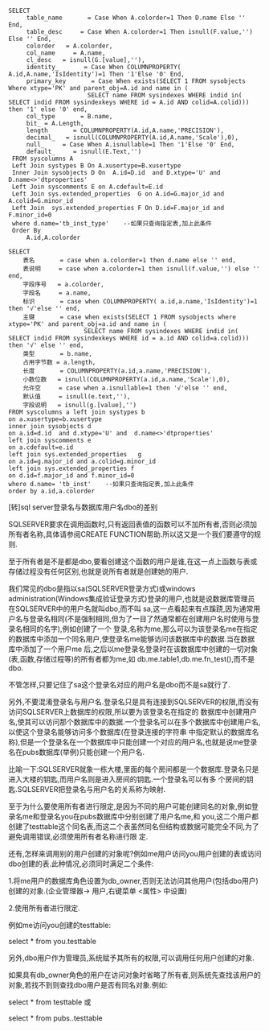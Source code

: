 ```
SELECT
     table_name       = Case When A.colorder=1 Then D.name Else '' End,
     table_desc     = Case When A.colorder=1 Then isnull(F.value,'') Else '' End,
     colorder   = A.colorder,
     col_name     = A.name,
     cl_desc   = isnull(G.[value],''),
     identity_       = Case When COLUMNPROPERTY( A.id,A.name,'IsIdentity')=1 Then '1'Else '0' End,
     primary_key       = Case When exists(SELECT 1 FROM sysobjects Where xtype='PK' and parent_obj=A.id and name in (
                      SELECT name FROM sysindexes WHERE indid in( SELECT indid FROM sysindexkeys WHERE id = A.id AND colid=A.colid))) then '1' else '0' end,
     col_type       = B.name,
     bit_ = A.Length,
     length       = COLUMNPROPERTY(A.id,A.name,'PRECISION'),
     decimal_   = isnull(COLUMNPROPERTY(A.id,A.name,'Scale'),0),
     null_     = Case When A.isnullable=1 Then '1'Else '0' End,
     default_     = isnull(E.Text,'')
 FROM syscolumns A 
 Left Join systypes B On A.xusertype=B.xusertype
 Inner Join sysobjects D On  A.id=D.id  and D.xtype='U' and  D.name<>'dtproperties' 
 Left Join syscomments E on A.cdefault=E.id
 Left Join sys.extended_properties  G on A.id=G.major_id and A.colid=G.minor_id
 Left Join  sys.extended_properties F On D.id=F.major_id and F.minor_id=0
 where d.name='tb_inst_type'    --如果只查询指定表,加上此条件
 Order By
     A.id,A.colorder
```

```
SELECT     
    表名       = case when a.colorder=1 then d.name else '' end,    
    表说明     = case when a.colorder=1 then isnull(f.value,'') else '' end,    
    字段序号   = a.colorder,    
    字段名     = a.name,    
    标识       = case when COLUMNPROPERTY( a.id,a.name,'IsIdentity')=1 then '√'else '' end,    
    主键       = case when exists(SELECT 1 FROM sysobjects where xtype='PK' and parent_obj=a.id and name in (    
                     SELECT name FROM sysindexes WHERE indid in( SELECT indid FROM sysindexkeys WHERE id = a.id AND colid=a.colid))) then '√' else '' end,    
    类型       = b.name,    
    占用字节数 = a.length,    
    长度       = COLUMNPROPERTY(a.id,a.name,'PRECISION'),    
    小数位数   = isnull(COLUMNPROPERTY(a.id,a.name,'Scale'),0),    
    允许空     = case when a.isnullable=1 then '√'else '' end,    
    默认值     = isnull(e.text,''),    
    字段说明   = isnull(g.[value],'')    
FROM syscolumns a left join systypes b     
on a.xusertype=b.xusertype    
inner join sysobjects d     
on a.id=d.id  and d.xtype='U' and  d.name<>'dtproperties'    
left join syscomments e     
on a.cdefault=e.id    
left join sys.extended_properties   g     
on a.id=g.major_id and a.colid=g.minor_id      
left join sys.extended_properties f    
on d.id=f.major_id and f.minor_id=0    
where d.name= 'tb_inst'    --如果只查询指定表,加上此条件    
order by a.id,a.colorder
```

\[转\]sql server登录名与数据库用户名dbo的差别



SQLSERVER要求在调用函数时,只有返回表值的函数可以不加所有者,否则必须加所有者名称,具体请参阅CREATE   FUNCTION帮助.所以这又是一个我们要遵守的规则. 

至于所有者是不是都是dbo,要看创建这个函数的用户是谁,在这一点上函数与表或存储过程没有任何区别,也就是说所有者就是创建她的用户. 

我们常见的dbo是指以sa\(SQLSERVER登录方式\)或windows   administration\(Windows集成验证登录方式\)登录的用户,也就是说数据库管理员在SQLSERVER中的用户名就叫dbo,而不叫 sa,这一点看起来有点蹊跷,因为通常用户名与登录名相同\(不是强制相同,但为了一目了然通常都在创建用户名时使用与登录名相同的名字\),例如创建了一个 登录,名称为me,那么可以为该登录名me在指定的数据库中添加一个同名用户,使登录名me能够访问该数据库中的数据.当在数据库中添加了一个用户me 后,之后以me登录名登录时在该数据库中创建的一切对象\(表,函数,存储过程等\)的所有者都为me,如 db.me.table1,db.me.fn\_test\(\),而不是dbo. 

不管怎样,只要记住了sa这个登录名对应的用户名是dbo而不是sa就行了. 

另外,不要混淆登录名与用户名.登录名只是具有连接到SQLSERVER的权限,而没有访问SQLSERVER上数据库的权限,所以要为该登录名在指定的 数据库中创建用户名,使其可以访问那个数据库中的数据.一个登录名可以在多个数据库中创建用户名,以使这个登录名能够访问多个数据库\(在登录连接的字符串 中指定默认的数据库名称\),但是一个登录名在一个数据库中只能创建一个对应的用户名,也就是说me登录名在pubs数据库\(举例\)只能创建一个用户名. 

比喻一下:SQLSERVER就象一栋大楼,里面的每个房间都是一个数据库.登录名只是进入大楼的钥匙,而用户名则是进入房间的钥匙.一个登录名可以有多 个房间的钥匙.SQLSERVER把登录名与用户名的关系称为映射. 

至于为什么要使用所有者进行限定,是因为不同的用户可能创建同名的对象,例如登录名me和登录名you在pubs数据库中分别创建了用户名me,和 you,这二个用户都创建了testtable这个同名表,而这二个表虽然同名但结构或数据可能完全不同,为了避免调用错误,必须使用所有者名称进行限 定. 

还有,怎样来调用别的用户创建的对象呢?例如me用户访问you用户创建的表或访问dbo创建的表.此种情况,必须同时满足二个条件: 

1.将me用户的数据库角色设置为db\_owner,否则无法访问其他用户\(包括dbo用户\)创建的对象.\(企业管理器-&gt; 用户,右键菜单 &lt;属性&gt; 中设置\) 

2.使用所有者进行限定. 

例如me访问you创建的testtable: 

select   \*   from   you.testtable 

另外,dbo用户作为管理员,系统赋予其所有的权限,可以调用任何用户创建的对象. 

如果具有db\_owner角色的用户在访问对象时省略了所有者,则系统先查找该用户的对象,若找不到则查找dbo用户是否有同名对象.例如: 

select   \*   from   testtable     或 

select   \*   from   pubs..testtable





